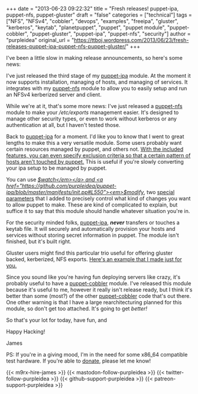 +++
date = "2013-06-23 09:22:32"
title = "Fresh releases! puppet-ipa, puppet-nfs, puppet-gluster"
draft = "false"
categories = ["technical"]
tags = ["NFS", "NFSv4", "cobbler", "devops", "examples", "freeipa", "gluster", "kerberos", "keytab", "planetpuppet", "puppet", "puppet module", "puppet-cobbler", "puppet-gluster", "puppet-ipa", "puppet-nfs", "security"]
author = "purpleidea"
original_url = "https://ttboj.wordpress.com/2013/06/23/fresh-releases-puppet-ipa-puppet-nfs-puppet-gluster/"
+++

I've been a little slow in making release announcements, so here's some news:

I've just released the third stage of my <a href="https://github.com/purpleidea/puppet-ipa">puppet-ipa</a> module. At the moment it now supports installation, managing of hosts, and managing of services. It integrates with my <a href="https://github.com/purpleidea/puppet-nfs">puppet-nfs</a> module to allow you to easily setup and run an NFSv4 kerberized server and client.

While we're at it, that's some more news: I've just released a <a href="https://github.com/purpleidea/puppet-nfs">puppet-nfs</a> module to make your <em>/etc/exports</em> management easier. It's designed to manage other security types, or even to work without kerberos or any authentication at all, but I haven't tested those.

Back to <a href="https://github.com/purpleidea/puppet-ipa/">puppet-ipa</a> for a moment. I'd like you to know that I went to great lengths to make this a very versatile module. Some users probably want certain resources managed by puppet, and others not. <a href="https://github.com/purpleidea/puppet-ipa/blob/master/examples/host-excludes.pp">With the included features, you can even specify exclusion criteria so that a certain pattern of hosts aren't touched by puppet.</a> This is useful if you're slowly converting your ipa setup to be managed by puppet.

You can use <a href="https://github.com/purpleidea/puppet-ipa/blob/master/manifests/init.pp#L549"><em>$watch</em></a> and <a href="https://github.com/purpleidea/puppet-ipa/blob/master/manifests/init.pp#L550"><em>$modify</em></a>, two <a href="https://github.com/purpleidea/puppet-ipa/blob/master/manifests/init.pp#L548">special parameters</a> that I added to precisely control what kind of changes you want to allow puppet to make. These are kind of complicated to explain, but suffice it to say that this module should handle whatever situation you're in.

For the security minded folks, <a href="https://github.com/purpleidea/puppet-ipa/">puppet-ipa</a>, <strong><em>never</em></strong> transfers or touches a keytab file. It will securely and automatically provision your hosts and services without storing secret information in puppet. The module isn't finished, but it's built right.

Gluster users might find this particular trio useful for offering gluster backed, kerberized, NFS exports. <a href="https://github.com/purpleidea/puppet-gluster/blob/master/examples/gluster-nfs-ipa-example.pp">Here's an example that I made just for you.</a>

Since you sound like you're having fun deploying servers like crazy, it's probably useful to have a <a href="https://github.com/purpleidea/puppet-cobbler">puppet-cobbler</a> module. I've released this module because it's useful to me, however it really isn't release ready, but I think it's better than some (most?) of the other <a href="https://github.com/purpleidea/puppet-cobbler">puppet-cobbler</a> code that's out there. One other warning is that I have a large rearchitecturing planned for this module, so don't get too attached. It's going to get <em>better!</em>

So that's your lot for today, have fun, and

Happy Hacking!

James

PS: If you're in a giving mood, I'm in the need for some x86_64 compatible test hardware. If you're able to <a title="donate" href="/donate/">donate</a>, please let me know!

{{< m9rx-hire-james >}}
{{< mastodon-follow-purpleidea >}}
{{< twitter-follow-purpleidea >}}
{{< github-support-purpleidea >}}
{{< patreon-support-purpleidea >}}
